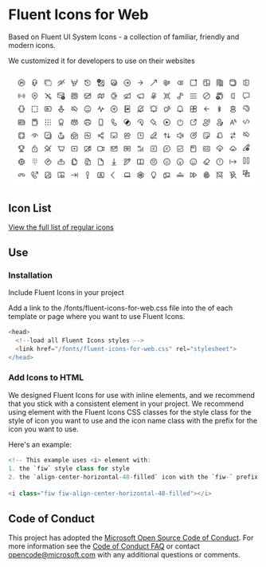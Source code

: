 # Fluent Icons for Web

Based on Fluent UI System Icons - a collection of familiar, friendly and modern icons.

We customized it for developers to use on their websites

![fluent system icons](images/readme-banner.png)

## Icon List

[View the full list of regular icons](https://github.com/microsoft/fluentui-system-icons/blob/master/icons_filled.md)

## Use

### Installation
Include Fluent Icons in your project

Add a link to the /fonts/fluent-icons-for-web.css file into the <head> of each template or page where you want to use Fluent Icons.

<head>

```groovy
<head>
  <!--load all Fluent Icons styles -->
  <link href="/fonts/fluent-icons-for-web.css" rel="stylesheet">
</head>
```

### Add Icons to HTML

We designed Fluent Icons for use with inline elements, and we recommend that you stick with a consistent element in your project. We recommend using element with the Fluent Icons CSS classes for the style class for the style of icon you want to use and the icon name class with the prefix for the icon you want to use.

Here's an example:

<head>

```groovy
<!-- This example uses <i> element with: 
1. the `fiw` style class for style
2. the `align-center-horizontal-48-filled` icon with the `fiw-` prefix -->

<i class="fiw fiw-align-center-horizontal-48-filled"></i>
```

## Code of Conduct

This project has adopted the [Microsoft Open Source Code of Conduct](https://opensource.microsoft.com/codeofconduct). For more information see the [Code of Conduct FAQ](https://opensource.microsoft.com/codeofconduct) or contact opencode@microsoft.com with any additional questions or comments.
